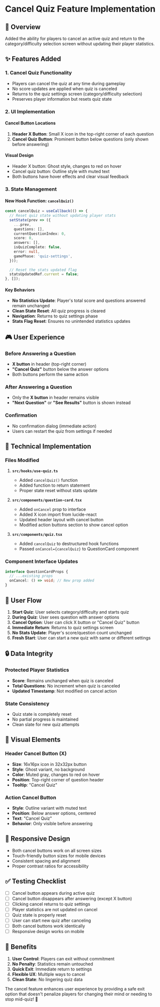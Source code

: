 # Cancel Quiz Feature Implementation

## 🎯 Overview

Added the ability for players to cancel an active quiz and return to the category/difficulty selection screen without updating their player statistics.

## ✨ Features Added

### 1. **Cancel Quiz Functionality**
- Players can cancel the quiz at any time during gameplay
- No score updates are applied when quiz is canceled
- Returns to the quiz settings screen (category/difficulty selection)
- Preserves player information but resets quiz state

### 2. **UI Implementation**

#### Cancel Button Locations
1. **Header X Button**: Small X icon in the top-right corner of each question
2. **Cancel Quiz Button**: Prominent button below questions (only shown before answering)

#### Visual Design
- Header X button: Ghost style, changes to red on hover
- Cancel quiz button: Outline style with muted text
- Both buttons have hover effects and clear visual feedback

### 3. **State Management**

#### New Hook Function: `cancelQuiz()`
```typescript
const cancelQuiz = useCallback(() => {
  // Reset quiz state without updating player stats
  setState(prev => ({
    ...prev,
    questions: [],
    currentQuestionIndex: 0,
    score: 0,
    answers: [],
    isQuizComplete: false,
    error: null,
    gamePhase: 'quiz-settings',
  }));
  
  // Reset the stats updated flag
  statsUpdatedRef.current = false;
}, []);
```

#### Key Behaviors
- **No Statistics Update**: Player's total score and questions answered remain unchanged
- **Clean State Reset**: All quiz progress is cleared
- **Navigation**: Returns to quiz settings phase
- **Stats Flag Reset**: Ensures no unintended statistics updates

## 🎮 User Experience

### Before Answering a Question
- **X button** in header (top-right corner)
- **"Cancel Quiz"** button below the answer options
- Both buttons perform the same action

### After Answering a Question
- Only the **X button** in header remains visible
- **"Next Question"** or **"See Results"** button is shown instead

### Confirmation
- No confirmation dialog (immediate action)
- Users can restart the quiz from settings if needed

## 🔧 Technical Implementation

### Files Modified

1. **`src/hooks/use-quiz.ts`**
   - Added `cancelQuiz()` function
   - Added function to return statement
   - Proper state reset without stats update

2. **`src/components/question-card.tsx`**
   - Added `onCancel` prop to interface
   - Added X icon import from lucide-react
   - Updated header layout with cancel button
   - Modified action buttons section to show cancel option

3. **`src/components/quiz.tsx`**
   - Added `cancelQuiz` to destructured hook functions
   - Passed `onCancel={cancelQuiz}` to QuestionCard component

### Component Interface Updates

```typescript
interface QuestionCardProps {
  // ...existing props
  onCancel: () => void; // New prop added
}
```

## 🎯 User Flow

1. **Start Quiz**: User selects category/difficulty and starts quiz
2. **During Quiz**: User sees question with answer options
3. **Cancel Option**: User can click X button or "Cancel Quiz" button
4. **Immediate Return**: Returns to quiz settings screen
5. **No Stats Update**: Player's score/question count unchanged
6. **Fresh Start**: User can start a new quiz with same or different settings

## 🔒 Data Integrity

### Protected Player Statistics
- **Score**: Remains unchanged when quiz is canceled
- **Total Questions**: No increment when quiz is canceled
- **Updated Timestamp**: Not modified on cancel action

### State Consistency
- Quiz state is completely reset
- No partial progress is maintained
- Clean slate for new quiz attempts

## 🎨 Visual Elements

### Header Cancel Button (X)
- **Size**: 16x16px icon in 32x32px button
- **Style**: Ghost variant, no background
- **Color**: Muted gray, changes to red on hover
- **Position**: Top-right corner of question header
- **Tooltip**: "Cancel Quiz"

### Action Cancel Button
- **Style**: Outline variant with muted text
- **Position**: Below answer options, centered
- **Text**: "Cancel Quiz"
- **Behavior**: Only visible before answering

## 📱 Responsive Design

- Both cancel buttons work on all screen sizes
- Touch-friendly button sizes for mobile devices
- Consistent spacing and alignment
- Proper contrast ratios for accessibility

## ✅ Testing Checklist

- [ ] Cancel button appears during active quiz
- [ ] Cancel button disappears after answering (except X button)
- [ ] Clicking cancel returns to quiz settings
- [ ] Player statistics are not updated on cancel
- [ ] Quiz state is properly reset
- [ ] User can start new quiz after canceling
- [ ] Both cancel buttons work identically
- [ ] Responsive design works on mobile

## 🚀 Benefits

1. **User Control**: Players can exit without commitment
2. **No Penalty**: Statistics remain untouched
3. **Quick Exit**: Immediate return to settings
4. **Flexible UX**: Multiple ways to cancel
5. **Clean State**: No lingering quiz data

The cancel feature enhances user experience by providing a safe exit option that doesn't penalize players for changing their mind or needing to stop mid-quiz! 🎉
